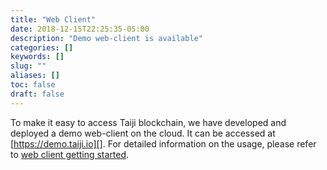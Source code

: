 ```yaml
---
title: "Web Client"
date: 2018-12-15T22:25:35-05:00
description: "Demo web-client is available"
categories: []
keywords: []
slug: ""
aliases: []
toc: false
draft: false
---
```


To make it easy to access Taiji blockchain, we have developed and deployed a demo web-client on the cloud. It can be accessed at [https://demo.taiji.io][]. For detailed information on the usage, please refer to [web client getting started][]. 




[https://demo.taiji.io]: https://demo.taiji.io
[web client getting started]: /getting-started/web-cloud/
